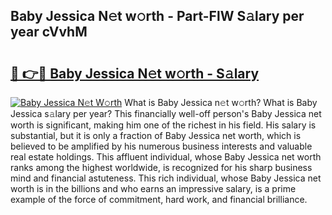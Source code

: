 ## Baby Jessica N𝚎t w𝚘rth - Part-FlW S𝚊lary per year cVvhM

# <h2><a href="http://gc1hvue.nevu.top/?p=Baby+Jessica">🔗 👉🔴 Baby Jessica N𝚎t w𝚘rth - S𝚊lary</a></h2>

[![Baby Jessica N𝚎t W𝚘rth](https://i.imgur.com/Oavwk0R.jpeg)](http://gc1hvue.nevu.top/?p=Baby+Jessica)
What is Baby Jessica n𝚎t w𝚘rth? What is Baby Jessica s𝚊lary per year?
This financially well-off person's Baby Jessica net worth is significant, making him one of the richest in his field. His salary is substantial, but it is only a fraction of Baby Jessica net worth, which is believed to be amplified by his numerous business interests and valuable real estate holdings. This affluent individual, whose Baby Jessica net worth ranks among the highest worldwide, is recognized for his sharp business mind and financial astuteness. This rich individual, whose Baby Jessica net worth is in the billions and who earns an impressive salary, is a prime example of the force of commitment, hard work, and financial brilliance.
